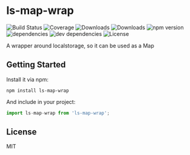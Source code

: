# ls-map-wrap

![Build Status](https://img.shields.io/travis/mdvorscak/ls-map-wrap.svg)
![Coverage](https://img.shields.io/coveralls/mdvorscak/ls-map-wrap.svg)
![Downloads](https://img.shields.io/npm/dm/ls-map-wrap.svg)
![Downloads](https://img.shields.io/npm/dt/ls-map-wrap.svg)
![npm version](https://img.shields.io/npm/v/ls-map-wrap.svg)
![dependencies](https://img.shields.io/david/mdvorscak/ls-map-wrap.svg)
![dev dependencies](https://img.shields.io/david/dev/mdvorscak/ls-map-wrap.svg)
![License](https://img.shields.io/npm/l/ls-map-wrap.svg)

A wrapper around localstorage, so it can be used as a Map

## Getting Started

Install it via npm:

```shell
npm install ls-map-wrap
```

And include in your project:

```javascript
import ls-map-wrap from 'ls-map-wrap';
```

## License

MIT
